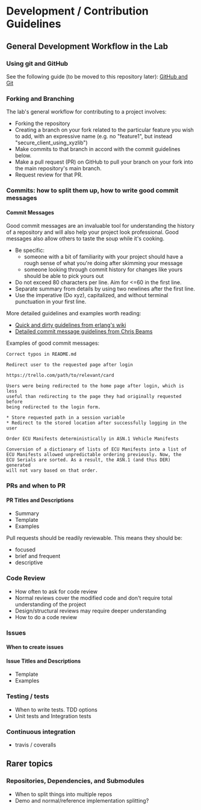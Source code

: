 # Development / Contribution Guidelines

## General Development Workflow in the Lab


### Using git and GitHub
See the following guide (to be moved to this repository later):
[GitHub and Git](https://github.com/SeattleTestbed/docs/blob/master/Archive/Local/RepoAccess.md)

### Forking and Branching

The lab's general workflow for contributing to a project involves:
- Forking the repository
- Creating a branch on your fork related to the particular feature you wish to add, with an expressive name (e.g. no "feature1", but instead "secure_client_using_xyzlib")
- Make commits to that branch in accord with the commit guidelines below.
- Make a pull request (PR) on GitHub to pull your branch on your fork into the main repository's main branch.
- Request review for that PR.


### Commits: how to split them up, how to write good commit messages
#### Commit Messages
Good commit messages are an invaluable tool for understanding the history of a
repository and will also help your project look professional. Good messages
also allow others to taste the soup while it's cooking.

* Be specific:
  * someone with a bit of familiarity with your project should have a rough
  sense of what you're doing after skimming your message
  * someone looking through commit history for changes like yours should be
  able to pick yours out
* Do not exceed 80 characters per line. Aim for <=60 in the first line.
* Separate summary from details by using two newlines after the first line.
* Use the imperative (Do xyz), capitalized, and without terminal punctuation
in your first line.

More detailed guidelines and examples worth reading:
* [Quick and dirty guidelines from erlang's wiki](https://github.com/erlang/otp/wiki/Writing-good-commit-messages)
* [Detailed commit message guidelines from Chris Beams](https://chris.beams.io/posts/git-commit/)

Examples of good commit messages:

```
Correct typos in README.md
```

```
Redirect user to the requested page after login

https://trello.com/path/to/relevant/card

Users were being redirected to the home page after login, which is less
useful than redirecting to the page they had originally requested before
being redirected to the login form.

* Store requested path in a session variable
* Redirect to the stored location after successfully logging in the user
```

```
Order ECU Manifests deterministically in ASN.1 Vehicle Manifests

Conversion of a dictionary of lists of ECU Manifests into a list of
ECU Manifests allowed unpredictable ordering previously. Now, the
ECU Serials are sorted. As a result, the ASN.1 (and thus DER) generated
will not vary based on that order.
```



### PRs and when to PR

#### PR Titles and Descriptions
* Summary
* Template
* Examples

Pull requests should be readily reviewable. This means they should be:
- focused
- brief and frequent
- descriptive



### Code Review
* How often to ask for code review
* Normal reviews cover the modified code and don't require total understanding of the project
* Design/structural reviews may require deeper understanding
* How to do a code review



### Issues
#### When to create issues

#### Issue Titles and Descriptions
* Template
* Examples



### Testing / tests
* When to write tests. TDD options
* Unit tests and Integration tests



### Continuous integration
* travis / coveralls





## Rarer topics
### Repositories, Dependencies, and Submodules
* When to split things into multiple repos
* Demo and normal/reference implementation splitting?

